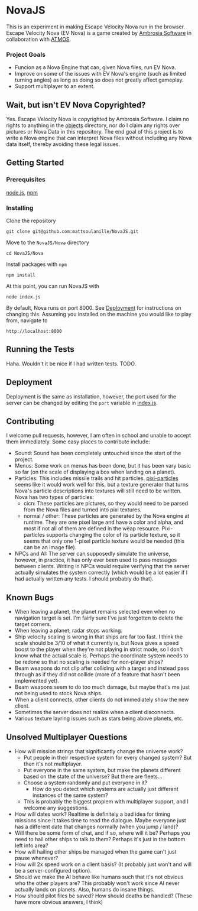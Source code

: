 NovaJS
======

This is an experiment in making Escape Velocity Nova run in the browser. Escape Velocity Nova (EV Nova) is a game created by [Ambrosia Software](http://www.ambrosiasw.com/) in collaboration with [ATMOS](https://en.wikipedia.org/wiki/ATMOS_Software).
### Project Goals
* Funcion as a Nova Engine that can, given Nova files, run EV Nova.
* Improve on some of the issues with EV Nova's engine (such as limited turning angles) as long as doing so does not greatly affect gameplay.
* Support multiplayer to an extent.

## Wait, but isn't EV Nova Copyrighted?

Yes. Escape Velocity Nova is copyrighted by Ambrosia Software. I claim no rights to anything in the [objects](https://github.com/mattsoulanille/NovaJS/tree/master/Nova/objects) directory, nor do I claim any rights over pictures or Nova Data in this repository. The end goal of this project is to write a Nova engine that can interpret Nova files without including any Nova data itself, thereby avoiding these legal issues.

## Getting Started

### Prerequisites

[node.js](https://nodejs.org/),
[npm](https://www.npmjs.com/)

### Installing

Clone the repository
```
git clone git@github.com:mattsoulanille/NovaJS.git
```
Move to the `NovaJS/Nova` directory
```
cd NovaJS/Nova
```

Install packages with `npm`
```
npm install
```
At this point, you can run NovaJS with
```
node index.js
```
By default, Nova runs on port 8000. See [Deployment](Deployment) for instructions on changing this. Assuming you installed on the machine you would like to play from, navigate to
```
http://localhost:8000
```

## Running the Tests
Haha. Wouldn't it be nice if I had written tests. TODO.

## Deployment
Deployment is the same as installation, however, the port used for the server can be changed by editing the `port` variable in [index.js](https://github.com/mattsoulanille/NovaJS/blob/master/Nova/index.js).

## Contributing

I welcome pull requests, however, I am often in school and unable to accept them immediately. Some easy places to contribute include:
* Sound: Sound has been completely untouched since the start of the project.
* Menus: Some work on menus has been done, but it has been vary basic so far (on the scale of displaying a box when landing on a planet).
* Particles: This includes missile trails and hit particles. [pixi-particles](https://github.com/pixijs/pixi-particles) seems like it would work well for this, but a texture generator that turns Nova's particle descriptions into textures will still need to be written. Nova has two types of particles:
   * cicn: These particles are pictures, so they would need to be parsed from the Nova files and turned into pixi textures.
   * normal / other: These particles are generated by the Nova engine at runtime. They are one pixel large and have a color and alpha, and most if not all of them are defined in the wëap resource. Pixi-particles supports changing the color of its particle texture, so it seems that only one 1-pixel particle texture would be needed (this can be an image file).
* NPCs and AI: The server can supposedly simulate the universe, however, in practice, it has only ever been used to pass messages between clients. Writing in NPCs would require verifying that the server actually simulates the system correctly (which would be a lot easier if I had actually written any tests. I should probably do that).

## Known Bugs
* When leaving a planet, the planet remains selected even when no navigation target is set. I'm fairly sure I've just forgotten to delete the target corners.
* When leaving a planet, radar stops working.
* Ship velocity scaling is wrong in that ships are far too fast. I think the scale should be 3/10 of what it currently is, but Nova gives a speed boost to the player when they're not playing in strict mode, so I don't know what the actual scale is. Perhaps the coordinate system needs to be redone so that no scaling is needed for non-player ships?
* Beam weapons do not clip after colliding with a target and instead pass through as if they did not collide (more of a feature that hasn't been implemented yet).
* Beam weapons seem to do too much damage, but maybe that's me just not being used to stock Nova ships.
* When a client connects, other clients do not immediately show the new client.
* Sometimes the server does not realize when a client disconnects.
* Various texture layring issues such as stars being above planets, etc.


## Unsolved Multiplayer Questions
* How will mission strings that significantly change the universe work?
  * Put people in their respective system for every changed system? But then it's not multiplayer.
  * Put everyone in the same system, but make the planets different based on the state of the universe? But there are fleets...
  * Choose a system randomly and put everyone in it?
    * How do you detect which systems are actually just different instances of the same system?
  * This is probably the biggest proplem with multiplayer support, and I welcome any suggestions.
* How will dates work? Realtime is definitely a bad idea for timing missions since it takes time to read the dialogue. Maybe everyone just has a different date that changes normally (when you jump / land)?
* Will there be some form of chat, and if so, where will it be? Perhaps you need to hail other ships to talk to them? Perhaps it's just in the bottom left info area?
* How will hailing other ships be managed when the game can't just pause whenever?
* How will 2x speed work on a client basis? (It probably just won't and will be a server-configured option).
* Should we make the AI behave like humans such that it's not obvious who the other players are? This probably won't work since AI never actually lands on planets. Also, humans do insane things.
* How should pilot files be saved? How should deaths be handled? (These have more obvious answers, I think)





